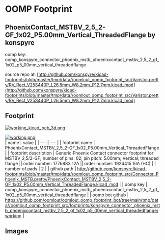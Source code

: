 # OOMP Footprint  
## PhoenixContact_MSTBV_2,5_2-GF_1x02_P5.00mm_Vertical_ThreadedFlange  by konspyre  
  
oomp key: oomp_konspyre_connector_phoenix_mstb_phoenixcontact_mstbv_2,5_2_gf_1x02_p5_00mm_vertical_threadedflange  
  
source repo at: [http://github.com/konspyre/kicad-footprints/blob/master/tmp/data//oomlout_oomp_footprint_src/Varistor.pretty/RV_Rect_V25S440P_L26.5mm_W8.2mm_P12.7mm.kicad_mod](http://github.com/konspyre/kicad-footprints/blob/master/tmp/data//oomlout_oomp_footprint_src/Varistor.pretty/RV_Rect_V25S440P_L26.5mm_W8.2mm_P12.7mm.kicad_mod)  
## Footprint  
  
[![working_kicad_pcb_3d.png](working_kicad_pcb_3d_600.png)](working_kicad_pcb_3d.png)  
  
[![working.png](working_600.png)](working.png)  
| name | value | 
| --- | --- | 
| footprint name | PhoenixContact_MSTBV_2,5_2-GF_1x02_P5.00mm_Vertical_ThreadedFlange | 
| footprint description | Generic Phoenix Contact connector footprint for: MSTBV_2,5/2-GF; number of pins: 02; pin pitch: 5.00mm; Vertical; threaded flange || order number: 1776883 12A || order number: 1924415 16A (HC) | 
| number of pads | 2 | 
| github path | http://github.com/konspyre/kicad-footprints/blob/master/tmp/data//oomlout_oomp_footprint_src/Connector_Phoenix_MSTB.pretty/PhoenixContact_MSTBV_2,5_2-GF_1x02_P5.00mm_Vertical_ThreadedFlange.kicad_mod | 
| oomp key | oomp_konspyre_connector_phoenix_mstb_phoenixcontact_mstbv_2,5_2_gf_1x02_p5_00mm_vertical_threadedflange | 
| oomp bot github | https://github.com/oomlout/oomlout_oomp_footprint_bot/tree/main/tmp/data//oomlout_oomp_footprint_src/footprints/konspyre_connector_phoenix_mstb_phoenixcontact_mstbv_2,5_2_gf_1x02_p5_00mm_vertical_threadedflange/working | 
## Images  
